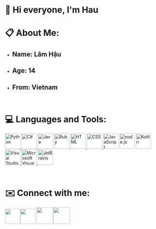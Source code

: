 <h1 text-align: center>👋 Hi everyone, I'm Hau</h1>

<h1>📋 About Me:</h1>
<ul>
    <li><h2>Name: <strong>Lâm Hậu</strong></h2></li>
    <li><h2>Age: <strong>14</strong></h2></li>
    <li><h2>From: <strong>Vietnam </strong></h2></li>
</ul>
<br>
<h1>💻 Languages and Tools:</h1>
<p align="left"> <a href="https://www.python.org/doc/"> <img src="https://logos-download.com/wp-content/uploads/2016/10/Python_logo_icon.png" alt="Python" width="50px" height="50px"> </a> <a href="https://docs.microsoft.com/en-us/dotnet/csharp/"> <img src="https://iconape.com/wp-content/png_logo_vector/c.png" alt="C#" width="50px" height="50px"> </a> <a herf="https://docs.oracle.com/en/java/"> <img src="https://classes.engineering.wustl.edu/cse231/core/images/2/26/Java.png" alt="Java" width="50px" height="50px"> </a> <a href="https://www.ruby-lang.org/en/documentation/"> <img src="https://logos-download.com/wp-content/uploads/2016/09/Ruby_logo.png" alt="Ruby" width="50px" height="50px"> </a> <a href="https://developer.mozilla.org/en-US/docs/Web/HTML"><img src="https://logos-download.com/wp-content/uploads/2017/07/HTML5_badge.png" alt="HTML" width="50px" height="50px"> </a> <a href="https://devdocs.io/css/"> <img src="https://cdn1.iconfinder.com/data/icons/logotypes/32/badge-css-3-512.png" alt="CSS" width="50px" height="50px"> </a> <a herf="https://developer.mozilla.org/en-US/docs/Web/javascript"> <img src="https://www.freepnglogos.com/uploads/javascript-png/js-logo-on-yellow-11.png" alt="JavaScript" height="50px"> </a> <a herf="https://nodejs.org/en/docs/"> <img src="https://i0.wp.com/www.netgains.org/wp-content/uploads/2014/01/node_js.png?resize=249%2C287&ssl=1" alt="node.js" height="50px"> </a> <a href="https://kotlinlang.org/docs/home.html"> <img src="https://cdn.freebiesupply.com/logos/large/2x/kotlin-1-logo-png-transparent.png" alt="Kotlin" width="50px" height="50px"> </a> <a href="https://code.visualstudio.com/Download"> <img src="https://cdn.freebiesupply.com/logos/large/2x/visual-studio-code-logo-png-transparent.png" alt="Visual Studio Code" width="50px" height="50px"> </a><a href="https://visualstudio.microsoft.com/fr/downloads/"><img src="https://jamiewest.gallerycdn.vsassets.io/extensions/jamiewest/theme-light-vs-mac/0.4.5/1499506445622/Microsoft.VisualStudio.Services.Icons.Default" alt="Microsoft Visual Stuido" height="50px"> </a> <a href="https://www.jetbrains.com/idea/download/?fromIDE=#section=windows"> <img src="https://l3software.com.br/wp-content/uploads/2018/08/IntelliJ_IDEA_Logo.png" alt="JetBrains" width="50px" height="50px"> </a> </p>
<br>
<h1>✉️ Connect with me:</h1>
<p align="left"><a href="https://www.youtube.com/channel/UC-e89VlRA5b96Gdw9kIIMcg"><img src="https://logos-brand.com/wp-content/uploads/2020/06/YouTube-emblem.png" height="50px"></a><a href="https://discord.gg/invites/DUKYBH2p4w"><img src="https://static.miraheze.org/freshwebsiteswiki/a/af/Discord_Logo.png" height="50px"></a>
<a href="https://www.instagram.com/haudayne1805/"><img src="https://images-ext-1.discordapp.net/external/Q_1DD-SZf1T0LEXzObq35JdXB0keyjTgOUFwY3Wj0uk/https/bbandoflowers.org.uk/wp-content/uploads/2019/02/Instagram-Logo.png?width=676&height=676" height="55px"></a><a herf="https://facebook.com/haudaddy"><img src="https://pnggrid.com/wp-content/uploads/2021/05/Facebook-logo-2021.png" height="55px"></a></p>
